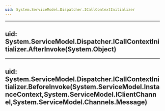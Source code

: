 ```yaml
---
uid: System.ServiceModel.Dispatcher.ICallContextInitializer
---
```


---
uid: System.ServiceModel.Dispatcher.ICallContextInitializer.AfterInvoke(System.Object)
---

---
uid: System.ServiceModel.Dispatcher.ICallContextInitializer.BeforeInvoke(System.ServiceModel.InstanceContext,System.ServiceModel.IClientChannel,System.ServiceModel.Channels.Message)
---

